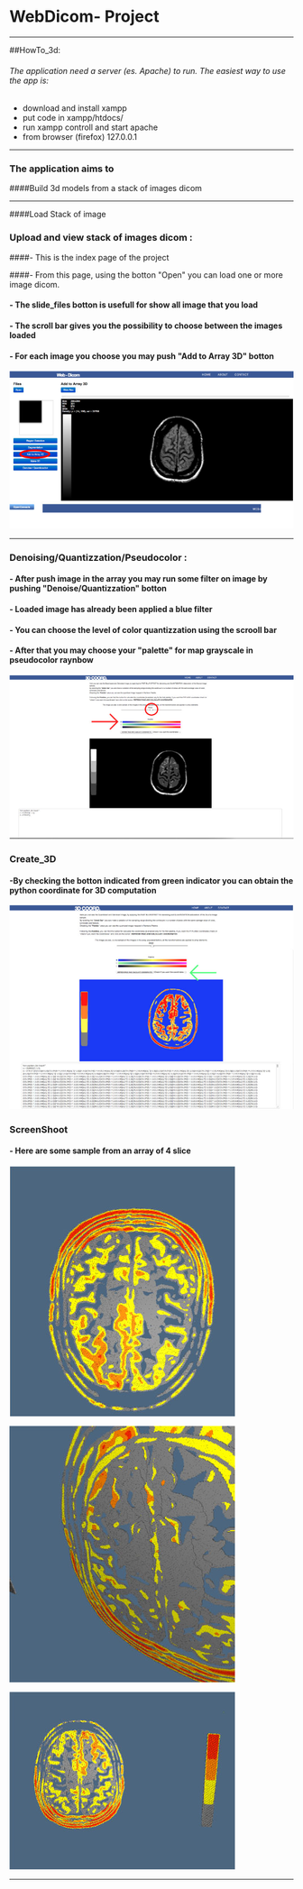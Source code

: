 # **WebDicom- Project**

- - -

##HowTo_3d:

###### The application need a server (es. Apache) to run. The easiest way to use the app is:
-  download and install xampp 
-  put code in xampp/htdocs/
-  run xampp controll and start apache
-  from browser (firefox) 127.0.0.1

 - - -


### The application aims to

####Build 3d models from a stack of images dicom


- - -

####Load Stack of image

### Upload and view stack of images dicom :

####- This is the index page of the project

####- From this page, using the botton "Open" you can load one or more image dicom.

#### - The slide_files botton is usefull for show all image that you load

#### - The scroll bar gives you the possibility to choose between the images loaded

#### - For each image you choose you may push "Add to Array 3D" botton

 

![image](1_screen_graf.jpg)

- - - 

### Denoising/Quantizzation/Pseudocolor :


#### - After push image in the array you may run some filter on image by pushing "Denoise/Quantizzation" botton

#### - Loaded image has already been applied a blue filter

#### - You can choose the level of color quantizzation using the scrooll bar

#### - After that you may choose your "palette" for map grayscale in pseudocolor raynbow 



![image](2_screen_graf.jpg)

### Create_3D

#### -By checking the botton indicated from green indicator you can obtain the python coordinate for 3D computation  

![image](3_screen_graf.jpg)


### ScreenShoot

#### - Here are some sample from an array of 4 slice

![image](gr7.jpg)

![image](gr8.jpg)


![image](gr9.jpg)


- - -



